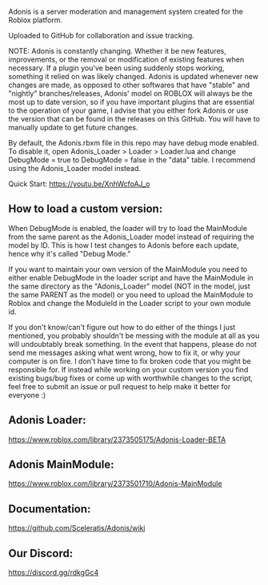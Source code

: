 Adonis is a server moderation and management system created for the Roblox platform.

Uploaded to GitHub for collaboration and issue tracking.

NOTE: Adonis is constantly changing. Whether it be new features, improvements, or the removal or modification of existing features when necessary. If a plugin you've been using suddenly stops working, something it relied on was likely changed. Adonis is updated whenever new changes are made, as opposed to other softwares that have "stable" and "nightly" branches/releases, Adonis' model on ROBLOX will always be the most up to date version, so if you have important plugins that are essential to the operation of your game, I advise that you either fork Adonis or use the version that can be found in the releases on this GitHub. You will have to manually update to get future changes. 

By default, the Adonis.rbxm file in this repo may have debug mode enabled. To disable it, open Adonis_Loader > Loader > Loader.lua and change DebugMode = true to DebugMode = false in the "data" table. I recommend using the Adonis_Loader model instead.

Quick Start: https://youtu.be/XnhWcfoAJ_o


## How to load a custom version:
When DebugMode is enabled, the loader will try to load the MainModule from the same parent as the Adonis_Loader model instead of requiring the model by ID. This is how I test changes to Adonis before each update, hence why it's called "Debug Mode."

If you want to maintain your own version of the MainModule you need to either enable DebugMode in the loader script and have the MainModule in the same directory as the "Adonis_Loader" model (NOT in the model, just the same PARENT as the model) or you need to upload the MainModule to Roblox and change the ModuleId in the Loader script to your own module id.

If you don't know/can't figure out how to do either of the things I just mentioned, you probably shouldn't be messing with the module at all as you will undoubtably break something. In the event that happens, please do not send me messages asking what went wrong, how to fix it, or why your computer is on fire. I don't have time to fix broken code that you might be responsible for. If instead while working on your custom version you find existing bugs/bug fixes or come up with worthwhile changes to the script, feel free to submit an issue or pull request to help make it better for everyone :)

## Adonis Loader:

https://www.roblox.com/library/2373505175/Adonis-Loader-BETA


## Adonis MainModule:

https://www.roblox.com/library/2373501710/Adonis-MainModule


## Documentation:

https://github.com/Sceleratis/Adonis/wiki


## Our Discord:

https://discord.gg/rdkgGc4
